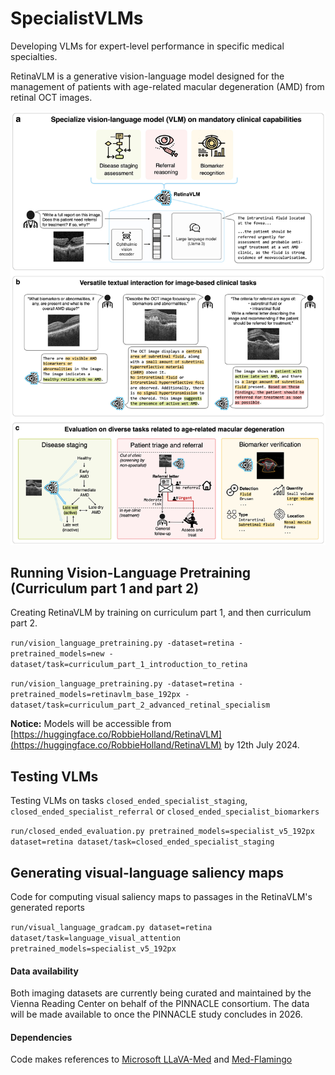# SpecialistVLMs
Developing VLMs for expert-level performance in specific medical specialties.

RetinaVLM is a generative vision-language model designed for the management of patients with age-related macular degeneration (AMD) from retinal OCT images.

![Figure 1](Figure_1.jpg)

## Running Vision-Language Pretraining (Curriculum part 1 and part 2)

Creating RetinaVLM by training on curriculum part 1, and then curriculum part 2.

`run/vision_language_pretraining.py -dataset=retina -pretrained_models=new -dataset/task=curriculum_part_1_introduction_to_retina`

`run/vision_language_pretraining.py -dataset=retina -pretrained_models=retinavlm_base_192px -dataset/task=curriculum_part_2_advanced_retinal_specialism`

**Notice:** Models will be accessible from [https://huggingface.co/RobbieHolland/RetinaVLM](https://huggingface.co/RobbieHolland/RetinaVLM) by 12th July 2024.

## Testing VLMs

Testing VLMs on tasks `closed_ended_specialist_staging`, `closed_ended_specialist_referral` or `closed_ended_specialist_biomarkers`

`run/closed_ended_evaluation.py pretrained_models=specialist_v5_192px dataset=retina dataset/task=closed_ended_specialist_staging`

## Generating visual-language saliency maps

Code for computing visual saliency maps to passages in the RetinaVLM's generated reports

`run/visual_language_gradcam.py dataset=retina dataset/task=language_visual_attention pretrained_models=specialist_v5_192px`

#### Data availability

Both imaging datasets are currently being curated and maintained by the Vienna Reading Center on behalf of the PINNACLE consortium. The data will be made available to once the PINNACLE study concludes in 2026.

#### Dependencies

Code makes references to [Microsoft LLaVA-Med](https://github.com/microsoft/LLaVA-Med) and [Med-Flamingo](https://github.com/snap-stanford/med-flamingo)
